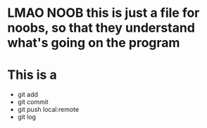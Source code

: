# LMAO NOOB this is just a file for noobs, so that they understand what's going on the program

# This is a
- git add
- git commit
- git push local:remote
- git log